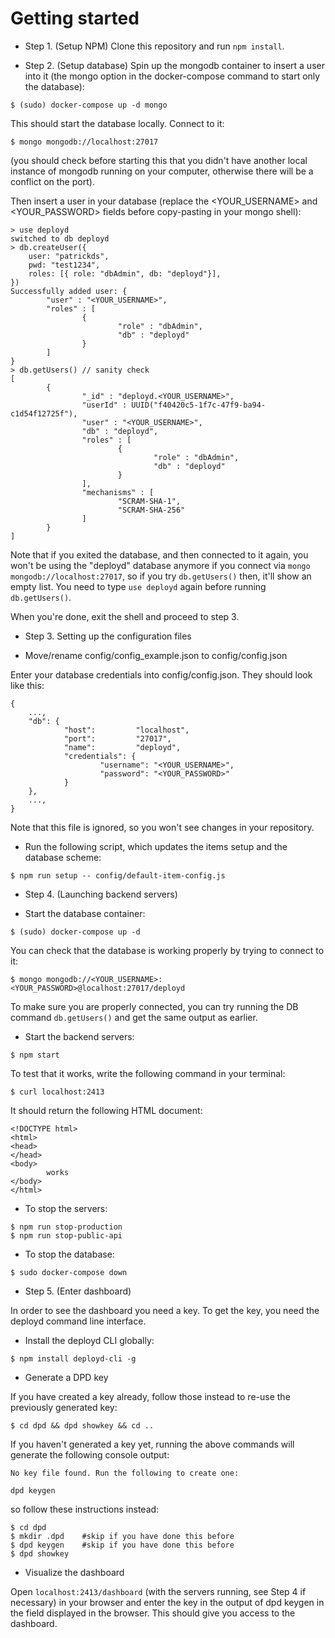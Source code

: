 # Getting started

- Step 1. (Setup NPM) Clone this repository and run `npm install`.

- Step 2. (Setup database) Spin up the mongodb container to insert a user into it (the mongo option in the docker-compose command to start only the database):

```
$ (sudo) docker-compose up -d mongo 
```

This should start the database locally. Connect to it:

```
$ mongo mongodb://localhost:27017
```

(you should check before starting this that you didn't have another local instance of mongodb running on your computer, otherwise there will be a conflict on the port).

Then insert a user in your database (replace the <YOUR_USERNAME> and <YOUR_PASSWORD> fields before copy-pasting in your mongo shell):

```
> use deployd
switched to db deployd
> db.createUser({
	user: "patrickds",
	pwd: "test1234",
	roles: [{ role: "dbAdmin", db: "deployd"}],
})
Successfully added user: {
        "user" : "<YOUR_USERNAME>",
        "roles" : [
                {
                        "role" : "dbAdmin",
                        "db" : "deployd"
                }
        ]
}
> db.getUsers() // sanity check
[
        {
                "_id" : "deployd.<YOUR_USERNAME>",
                "userId" : UUID("f40420c5-1f7c-47f9-ba94-c1d54f12725f"),
                "user" : "<YOUR_USERNAME>",
                "db" : "deployd",
                "roles" : [
                        {
                                "role" : "dbAdmin",
                                "db" : "deployd"
                        }
                ],
                "mechanisms" : [
                        "SCRAM-SHA-1",
                        "SCRAM-SHA-256"
                ]
        }
]
```

Note that if you exited the database, and then connected to it again, you won't be using the "deployd" database anymore if you connect via `mongo mongodb://localhost:27017`, so if you try `db.getUsers()` then, it'll show an empty list. You need to type `use deployd` again before running `db.getUsers()`.

When you're done, exit the shell and proceed to step 3.

- Step 3. Setting up the configuration files

* Move/rename config/config_example.json to config/config.json

Enter your database credentials into config/config.json. They should look like this:
```
{
	...,
	"db": {
			"host":         "localhost",
			"port":         "27017",
			"name":         "deployd",
			"credentials": {
					"username": "<YOUR_USERNAME>",
					"password": "<YOUR_PASSWORD>"
			}
	},
	...,
}
```
Note that this file is ignored, so you won't see changes in your repository.

* Run the following script, which updates the items setup and the database scheme:

```
$ npm run setup -- config/default-item-config.js
```

- Step 4. (Launching backend servers) 

* Start the database container:

```
$ (sudo) docker-compose up -d
```

You can check that the database is working properly by trying to connect to it: 
```
$ mongo mongodb://<YOUR_USERNAME>:<YOUR_PASSWORD>@localhost:27017/deployd
```
To make sure you are properly connected, you can try running the DB command `db.getUsers()` and get the same output as earlier.

* Start the backend servers:
```
$ npm start
```
To test that it works, write the following command in your terminal:
```
$ curl localhost:2413
```
It should return the following HTML document:
```
<!DOCTYPE html>
<html>
<head>
</head>
<body>
        works
</body>
</html>
```

* To stop the servers:
```
$ npm run stop-production
$ npm run stop-public-api
```

* To stop the database:
```
$ sudo docker-compose down
```

- Step 5. (Enter dashboard)

In order to see the dashboard you need a key. To get the key, you need the deployd command line interface.

* Install the deployd CLI globally: 
```
$ npm install deployd-cli -g
```

* Generate a DPD key 

If you have created a key already, follow those instead to re-use the previously generated key:

```
$ cd dpd && dpd showkey && cd ..
```

If you haven't generated a key yet, running the above commands will generate the following console output:
```
No key file found. Run the following to create one:

dpd keygen

```
so follow these instructions instead:
```
$ cd dpd
$ mkdir .dpd	#skip if you have done this before
$ dpd keygen    #skip if you have done this before
$ dpd showkey
```

* Visualize the dashboard

Open `localhost:2413/dashboard` (with the servers running, see Step 4 if necessary) in your browser and enter the key in the output of dpd keygen in the field displayed in the browser. This should give you access to the dashboard.
